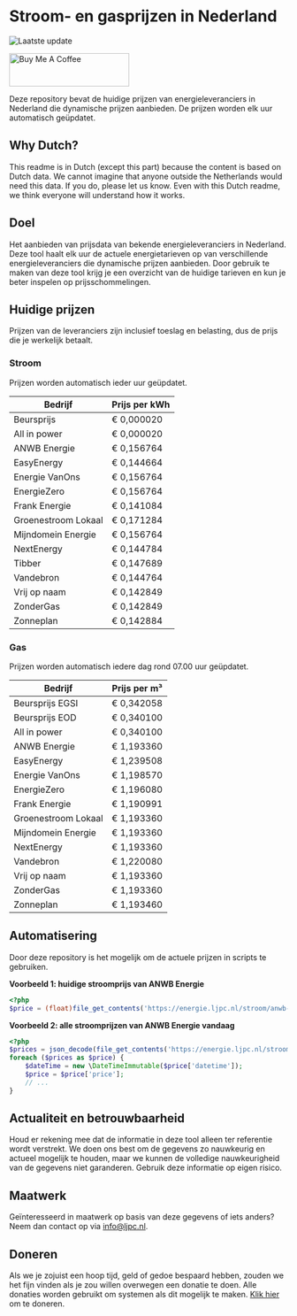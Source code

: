 # Stroom- en gasprijzen in Nederland

![Laatste update](https://img.shields.io/badge/laatste%20update-2025--05--18%2010%3A00%20CET-brightgreen)

<a href="https://www.buymeacoffee.com/Lars-" target="_blank"><img src="https://cdn.buymeacoffee.com/buttons/v2/default-orange.png" alt="Buy Me A Coffee" height="60" style="height: 60px !important;width: 217px !important;" ></a>

Deze repository bevat de huidige prijzen van energieleveranciers in Nederland die dynamische prijzen aanbieden. De prijzen worden elk uur automatisch geüpdatet.

## Why Dutch?

This readme is in Dutch (except this part) because the content is based on Dutch data. We cannot imagine that anyone outside the Netherlands would need this data. If you do, please let us know. Even with this Dutch readme, we think
everyone will understand how it works.

## Doel

Het aanbieden van prijsdata van bekende energieleveranciers in Nederland. Deze tool haalt elk uur de actuele energietarieven op van verschillende energieleveranciers die dynamische prijzen aanbieden. Door gebruik te maken van deze tool
krijg je een overzicht van de huidige tarieven en kun je beter inspelen op prijsschommelingen.

## Huidige prijzen

Prijzen van de leveranciers zijn inclusief toeslag en belasting, dus de prijs die je werkelijk betaalt.

### Stroom

Prijzen worden automatisch ieder uur geüpdatet.

 Bedrijf | Prijs per kWh 
---------|---------------
Beursprijs | € 0,000020
All in power | € 0,000020
ANWB Energie | € 0,156764
EasyEnergy | € 0,144664
Energie VanOns | € 0,156764
EnergieZero | € 0,156764
Frank Energie | € 0,141084
Groenestroom Lokaal | € 0,171284
Mijndomein Energie | € 0,156764
NextEnergy | € 0,144784
Tibber | € 0,147689
Vandebron | € 0,144764
Vrij op naam | € 0,142849
ZonderGas | € 0,142849
Zonneplan | € 0,142884


### Gas

Prijzen worden automatisch iedere dag rond 07.00 uur geüpdatet.

 Bedrijf | Prijs per m³ 
---------|--------------
Beursprijs EGSI | € 0,342058
Beursprijs EOD | € 0,340100
All in power | € 0,340100
ANWB Energie | € 1,193360
EasyEnergy | € 1,239508
Energie VanOns | € 1,198570
EnergieZero | € 1,196080
Frank Energie | € 1,190991
Groenestroom Lokaal | € 1,193360
Mijndomein Energie | € 1,193360
NextEnergy | € 1,193360
Vandebron | € 1,220080
Vrij op naam | € 1,193360
ZonderGas | € 1,193360
Zonneplan | € 1,193460


## Automatisering

Door deze repository is het mogelijk om de actuele prijzen in scripts te gebruiken.

**Voorbeeld 1: huidige stroomprijs van ANWB Energie**

```php
<?php
$price = (float)file_get_contents('https://energie.ljpc.nl/stroom/anwb-energie-nu.txt');

```

**Voorbeeld 2: alle stroomprijzen van ANWB Energie vandaag**

```php
<?php
$prices = json_decode(file_get_contents('https://energie.ljpc.nl/stroom/all-in-power-vandaag.json'),true);
foreach ($prices as $price) {
    $dateTime = new \DateTimeImmutable($price['datetime']);
    $price = $price['price'];
    // ...
}
```

## Actualiteit en betrouwbaarheid

Houd er rekening mee dat de informatie in deze tool alleen ter referentie wordt verstrekt. We doen ons best om de gegevens zo nauwkeurig en actueel mogelijk te houden, maar we kunnen de volledige nauwkeurigheid van de gegevens niet
garanderen. Gebruik deze informatie op eigen risico.

## Maatwerk

Geïnteresseerd in maatwerk op basis van deze gegevens of iets anders? Neem dan contact op
via [info@ljpc.nl](mailto:info@ljpc.nl?subject=Energie%20prijzen).

## Doneren

Als we je zojuist een hoop tijd, geld of gedoe bespaard hebben, zouden we het fijn vinden als je zou willen overwegen een
donatie te doen. Alle donaties worden gebruikt om systemen als dit mogelijk te
maken. [Klik hier](https://www.buymeacoffee.com/Lars-) om te doneren.

